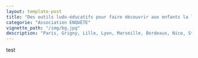 ```yaml
---
layout: template-post
title: "Des outils ludo-éducatifs pour faire découvrir aux enfants la laïcité"
categorie: "Association ENQUÊTE"
vignette_path: "/img/bg.jpg"
description: "Paris, Grigny, Lille, Lyon, Marseille, Bordeaux, Nice, Strasbourg … Comment répondre aux tensions ?"
---
```


test